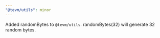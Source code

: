 ```yaml
---
"@tevm/utils": minor
---
```


Added randomBytes to `@tevm/utils`. randomBytes(32) will generate 32 random bytes.
